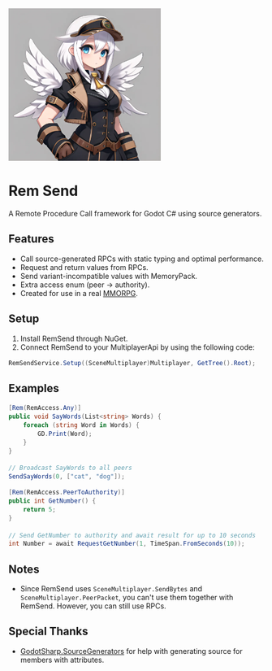 <img src="https://raw.githubusercontent.com/Joy-less/RemSend/main/Assets/Icon.png" width="300" />

# Rem Send

A Remote Procedure Call framework for Godot C# using source generators.

## Features

- Call source-generated RPCs with static typing and optimal performance.
- Request and return values from RPCs.
- Send variant-incompatible values with MemoryPack.
- Extra access enum (peer -> authority).
- Created for use in a real [MMORPG](https://youtu.be/4ptBKI0cGhI).

## Setup

1. Install RemSend through NuGet.
2. Connect RemSend to your MultiplayerApi by using the following code:
```cs
RemSendService.Setup((SceneMultiplayer)Multiplayer, GetTree().Root);
```

## Examples

```cs
[Rem(RemAccess.Any)]
public void SayWords(List<string> Words) {
    foreach (string Word in Words) {
        GD.Print(Word);
    }
}

// Broadcast SayWords to all peers
SendSayWords(0, ["cat", "dog"]);
```

```cs
[Rem(RemAccess.PeerToAuthority)]
public int GetNumber() {
    return 5;
}

// Send GetNumber to authority and await result for up to 10 seconds
int Number = await RequestGetNumber(1, TimeSpan.FromSeconds(10));
```

## Notes

- Since RemSend uses `SceneMultiplayer.SendBytes` and `SceneMultiplayer.PeerPacket`, you can't use them together with RemSend. However, you can still use RPCs.

## Special Thanks

- [GodotSharp.SourceGenerators](https://github.com/Cat-Lips/GodotSharp.SourceGenerators) for help with generating source for members with attributes.